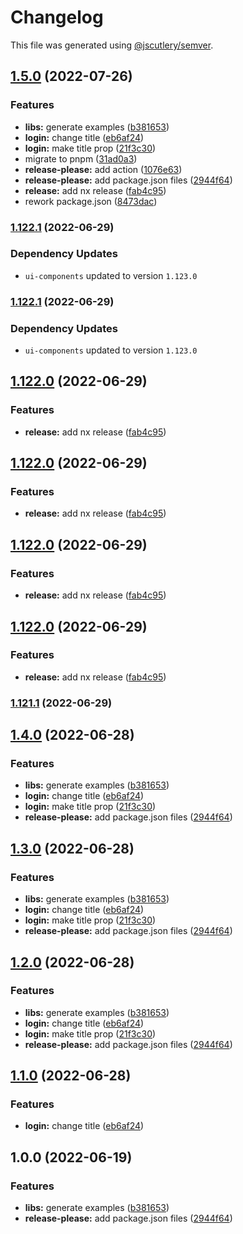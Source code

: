 # Changelog

This file was generated using [@jscutlery/semver](https://github.com/jscutlery/semver).

## [1.5.0](https://github.com/daton89/nx-release-please/compare/feature-login-v1.4.0...feature-login-v1.5.0) (2022-07-26)


### Features

* **libs:** generate examples ([b381653](https://github.com/daton89/nx-release-please/commit/b381653d9ae1fc80d508fb26a77fdb209cd69d6a))
* **login:** change title ([eb6af24](https://github.com/daton89/nx-release-please/commit/eb6af24d87849879b7df71a885cc3b5e97a7f346))
* **login:** make title prop ([21f3c30](https://github.com/daton89/nx-release-please/commit/21f3c300fc0f129f52b7ec4af033246faf75a1fa))
* migrate to pnpm ([31ad0a3](https://github.com/daton89/nx-release-please/commit/31ad0a33339f764b03e324b71d019d7ec6c0b23f))
* **release-please:** add action ([1076e63](https://github.com/daton89/nx-release-please/commit/1076e63321002e6b6ff8f603cc46ee34f5464050))
* **release-please:** add package.json files ([2944f64](https://github.com/daton89/nx-release-please/commit/2944f64046b762129509f3d3284994e0208f5d28))
* **release:** add nx release ([fab4c95](https://github.com/daton89/nx-release-please/commit/fab4c95e82efb7b60f8f431abdd4f9b156212af1))
* rework package.json ([8473dac](https://github.com/daton89/nx-release-please/commit/8473dac7d13abe2c18f08732cb85e95fe345f13f))

### [1.122.1](https://github.com/daton89/nx-release-please/compare/feature-login-1.122.0...feature-login-1.122.1) (2022-06-29)

### Dependency Updates

* `ui-components` updated to version `1.123.0`
### [1.122.1](https://github.com/daton89/nx-release-please/compare/feature-login-1.122.0...feature-login-1.122.1) (2022-06-29)

### Dependency Updates

* `ui-components` updated to version `1.123.0`
## [1.122.0](https://github.com/daton89/nx-release-please/compare/feature-login-1.121.1...feature-login-1.122.0) (2022-06-29)


### Features

* **release:** add nx release ([fab4c95](https://github.com/daton89/nx-release-please/commit/fab4c95e82efb7b60f8f431abdd4f9b156212af1))

## [1.122.0](https://github.com/daton89/nx-release-please/compare/feature-login-1.121.1...feature-login-1.122.0) (2022-06-29)


### Features

* **release:** add nx release ([fab4c95](https://github.com/daton89/nx-release-please/commit/fab4c95e82efb7b60f8f431abdd4f9b156212af1))

## [1.122.0](https://github.com/daton89/nx-release-please/compare/feature-login-1.121.1...feature-login-1.122.0) (2022-06-29)


### Features

* **release:** add nx release ([fab4c95](https://github.com/daton89/nx-release-please/commit/fab4c95e82efb7b60f8f431abdd4f9b156212af1))

## [1.122.0](https://github.com/daton89/nx-release-please/compare/feature-login-1.121.1...feature-login-1.122.0) (2022-06-29)


### Features

* **release:** add nx release ([fab4c95](https://github.com/daton89/nx-release-please/commit/fab4c95e82efb7b60f8f431abdd4f9b156212af1))

### [1.121.1](https://github.com/daton89/nx-release-please/compare/feature-login-v1.121.0...feature-login-1.121.1) (2022-06-29)

## [1.4.0](https://github.com/daton89/nx-release-please/compare/feature-login-v1.3.0...feature-login-v1.4.0) (2022-06-28)


### Features

* **libs:** generate examples ([b381653](https://github.com/daton89/nx-release-please/commit/b381653d9ae1fc80d508fb26a77fdb209cd69d6a))
* **login:** change title ([eb6af24](https://github.com/daton89/nx-release-please/commit/eb6af24d87849879b7df71a885cc3b5e97a7f346))
* **login:** make title prop ([21f3c30](https://github.com/daton89/nx-release-please/commit/21f3c300fc0f129f52b7ec4af033246faf75a1fa))
* **release-please:** add package.json files ([2944f64](https://github.com/daton89/nx-release-please/commit/2944f64046b762129509f3d3284994e0208f5d28))

## [1.3.0](https://github.com/daton89/nx-release-please/compare/feature-login-v1.2.0...feature-login-v1.3.0) (2022-06-28)


### Features

* **libs:** generate examples ([b381653](https://github.com/daton89/nx-release-please/commit/b381653d9ae1fc80d508fb26a77fdb209cd69d6a))
* **login:** change title ([eb6af24](https://github.com/daton89/nx-release-please/commit/eb6af24d87849879b7df71a885cc3b5e97a7f346))
* **login:** make title prop ([21f3c30](https://github.com/daton89/nx-release-please/commit/21f3c300fc0f129f52b7ec4af033246faf75a1fa))
* **release-please:** add package.json files ([2944f64](https://github.com/daton89/nx-release-please/commit/2944f64046b762129509f3d3284994e0208f5d28))

## [1.2.0](https://github.com/daton89/nx-release-please/compare/feature-login-v1.1.0...feature-login-v1.2.0) (2022-06-28)


### Features

* **libs:** generate examples ([b381653](https://github.com/daton89/nx-release-please/commit/b381653d9ae1fc80d508fb26a77fdb209cd69d6a))
* **login:** change title ([eb6af24](https://github.com/daton89/nx-release-please/commit/eb6af24d87849879b7df71a885cc3b5e97a7f346))
* **login:** make title prop ([21f3c30](https://github.com/daton89/nx-release-please/commit/21f3c300fc0f129f52b7ec4af033246faf75a1fa))
* **release-please:** add package.json files ([2944f64](https://github.com/daton89/nx-release-please/commit/2944f64046b762129509f3d3284994e0208f5d28))

## [1.1.0](https://github.com/daton89/nx-release-please/compare/feature-login-v1.0.0...feature-login-v1.1.0) (2022-06-28)


### Features

* **login:** change title ([eb6af24](https://github.com/daton89/nx-release-please/commit/eb6af24d87849879b7df71a885cc3b5e97a7f346))

## 1.0.0 (2022-06-19)


### Features

* **libs:** generate examples ([b381653](https://github.com/daton89/nx-release-please/commit/b381653d9ae1fc80d508fb26a77fdb209cd69d6a))
* **release-please:** add package.json files ([2944f64](https://github.com/daton89/nx-release-please/commit/2944f64046b762129509f3d3284994e0208f5d28))
